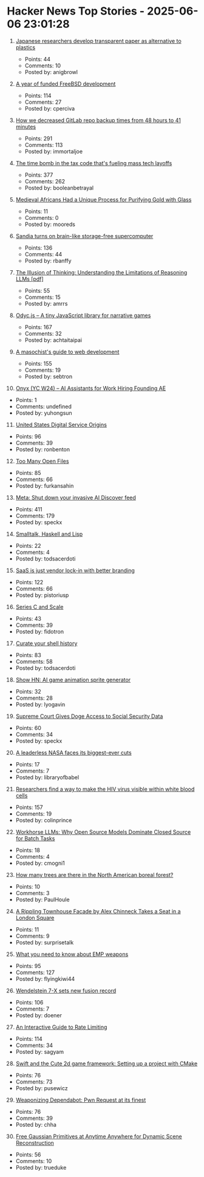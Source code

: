 # Hacker News Top Stories - 2025-06-06 23:01:28

1. [Japanese researchers develop transparent paper as alternative to plastics](https://japannews.yomiuri.co.jp/science-nature/technology/20250605-259501/)
   - Points: 44
   - Comments: 10
   - Posted by: anigbrowl

2. [A year of funded FreeBSD development](https://www.daemonology.net/blog/2025-06-06-A-year-of-funded-FreeBSD.html)
   - Points: 114
   - Comments: 27
   - Posted by: cperciva

3. [How we decreased GitLab repo backup times from 48 hours to 41 minutes](https://about.gitlab.com/blog/2025/06/05/how-we-decreased-gitlab-repo-backup-times-from-48-hours-to-41-minutes/)
   - Points: 291
   - Comments: 113
   - Posted by: immortaljoe

4. [The time bomb in the tax code that's fueling mass tech layoffs](https://qz.com/tech-layoffs-tax-code-trump-section-174-microsoft-meta-1851783502)
   - Points: 377
   - Comments: 262
   - Posted by: booleanbetrayal

5. [Medieval Africans Had a Unique Process for Purifying Gold with Glass](https://www.atlasobscura.com/articles/medieval-african-gold)
   - Points: 11
   - Comments: 0
   - Posted by: mooreds

6. [Sandia turns on brain-like storage-free supercomputer](https://blocksandfiles.com/2025/06/06/sandia-turns-on-brain-like-storage-free-supercomputer/)
   - Points: 136
   - Comments: 44
   - Posted by: rbanffy

7. [The Illusion of Thinking: Understanding the Limitations of Reasoning LLMs [pdf]](https://ml-site.cdn-apple.com/papers/the-illusion-of-thinking.pdf)
   - Points: 55
   - Comments: 15
   - Posted by: amrrs

8. [Odyc.js – A tiny JavaScript library for narrative games](https://odyc.dev)
   - Points: 167
   - Comments: 32
   - Posted by: achtaitaipai

9. [A masochist's guide to web development](https://sebastiano.tronto.net/blog/2025-06-06-webdev/)
   - Points: 155
   - Comments: 19
   - Posted by: sebtron

10. [Onyx (YC W24) – AI Assistants for Work Hiring Founding AE](https://www.ycombinator.com/companies/onyx/jobs/Gm0Hw6L-founding-account-executive)
   - Points: 1
   - Comments: undefined
   - Posted by: yuhongsun

11. [United States Digital Service Origins](https://usdigitalserviceorigins.org/)
   - Points: 96
   - Comments: 39
   - Posted by: ronbenton

12. [Too Many Open Files](https://mattrighetti.com/2025/06/04/too-many-files-open)
   - Points: 85
   - Comments: 66
   - Posted by: furkansahin

13. [Meta: Shut down your invasive AI Discover feed](https://www.mozillafoundation.org/en/campaigns/meta-shut-down-your-invasive-ai-discover-feed-now/)
   - Points: 411
   - Comments: 179
   - Posted by: speckx

14. [Smalltalk, Haskell and Lisp](https://storytotell.org/smalltalk-haskell-and-lisp)
   - Points: 22
   - Comments: 4
   - Posted by: todsacerdoti

15. [SaaS is just vendor lock-in with better branding](https://rwsdk.com/blog/saas-is-just-vendor-lock-in-with-better-branding)
   - Points: 122
   - Comments: 66
   - Posted by: pistoriusp

16. [Series C and Scale](https://www.cursor.com/en/blog/series-c)
   - Points: 43
   - Comments: 39
   - Posted by: fidotron

17. [Curate your shell history](https://esham.io/2025/05/shell-history)
   - Points: 83
   - Comments: 58
   - Posted by: todsacerdoti

18. [Show HN: AI game animation sprite generator](https://www.godmodeai.cloud/ai-sprite-generator)
   - Points: 32
   - Comments: 28
   - Posted by: lyogavin

19. [Supreme Court Gives Doge Access to Social Security Data](https://www.bloomberg.com/news/articles/2025-06-06/supreme-court-gives-doge-access-to-social-security-data)
   - Points: 60
   - Comments: 34
   - Posted by: speckx

20. [A leaderless NASA faces its biggest-ever cuts](https://www.economist.com/science-and-technology/2025/06/04/a-leaderless-nasa-faces-its-biggest-ever-cuts)
   - Points: 17
   - Comments: 7
   - Posted by: libraryofbabel

21. [Researchers find a way to make the HIV virus visible within white blood cells](https://www.theguardian.com/global-development/2025/jun/05/breakthrough-in-search-for-hiv-cure-leaves-researchers-overwhelmed)
   - Points: 157
   - Comments: 19
   - Posted by: colinprince

22. [Workhorse LLMs: Why Open Source Models Dominate Closed Source for Batch Tasks](https://sutro.sh/blog/workhorse-llms-why-open-source-models-win-for-batch-tasks)
   - Points: 18
   - Comments: 4
   - Posted by: cmogni1

23. [How many trees are there in the North American boreal forest?](https://nsojournals.onlinelibrary.wiley.com/doi/10.1002/ecog.07677)
   - Points: 10
   - Comments: 3
   - Posted by: PaulHoule

24. [A Rippling Townhouse Facade by Alex Chinneck Takes a Seat in a London Square](https://www.thisiscolossal.com/2025/05/alex-chinneck-a-week-at-the-knees/)
   - Points: 11
   - Comments: 9
   - Posted by: surprisetalk

25. [What you need to know about EMP weapons](https://www.aardvark.co.nz/daily/2025/0606.shtml)
   - Points: 95
   - Comments: 127
   - Posted by: flyingkiwi44

26. [Wendelstein 7-X sets new fusion record](https://www.heise.de/en/news/Wendelstein-7-X-sets-new-fusion-record-10422955.html)
   - Points: 106
   - Comments: 7
   - Posted by: doener

27. [An Interactive Guide to Rate Limiting](https://blog.sagyamthapa.com.np/interactive-guide-to-rate-limiting)
   - Points: 114
   - Comments: 34
   - Posted by: sagyam

28. [Swift and the Cute 2d game framework: Setting up a project with CMake](https://layer22.com/swift-and-cute-framework-setting-up-a-project-with-cmake)
   - Points: 76
   - Comments: 73
   - Posted by: pusewicz

29. [Weaponizing Dependabot: Pwn Request at its finest](https://boostsecurity.io/blog/weaponizing-dependabot-pwn-request-at-its-finest)
   - Points: 76
   - Comments: 39
   - Posted by: chha

30. [Free Gaussian Primitives at Anytime Anywhere for Dynamic Scene Reconstruction](https://zju3dv.github.io/freetimegs/)
   - Points: 56
   - Comments: 10
   - Posted by: trueduke

